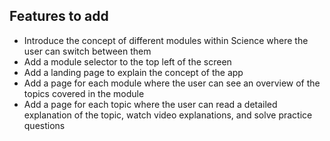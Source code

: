 ## Features to add

- Introduce the concept of different modules within Science where the user can switch between them
- Add a module selector to the top left of the screen
- Add a landing page to explain the concept of the app
- Add a page for each module where the user can see an overview of the topics covered in the module
- Add a page for each topic where the user can read a detailed explanation of the topic, watch video explanations, and solve practice questions


